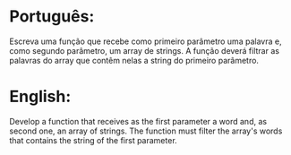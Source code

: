 # Português:

Escreva uma função que recebe como primeiro parâmetro uma palavra e, como segundo parâmetro, um array de strings. A função deverá filtrar as palavras do array
que contêm nelas a string do primeiro parâmetro.

# English:

Develop a function that receives as the first parameter a word and, as second one, an array of strings. The function must filter the array's words that contains
the string of the first parameter.
